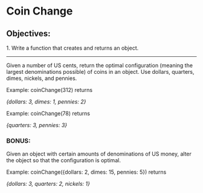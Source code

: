 <h1>Coin Change</h1>
<h2>Objectives:</h2>
<p>1. Write a function that creates and returns an object.</p>
<hr>

Given a number of US cents, return the optimal configuration (meaning the largest denominations possible) of coins in an object. Use dollars, quarters, dimes, nickels, and pennies.

<p>Example: coinChange(312) returns </p>
<i>{dollars: 3, dimes: 1, pennies: 2}</i>

<p>Example: coinChange(78) returns</p>
<i>{quarters: 3, pennies: 3}</i>

<h3>BONUS:</h3> Given an object with certain amounts of denominations of US money, alter the object so that the configuration is optimal.

<p>Example: coinChange({dollars: 2, dimes: 15, pennies: 5}) returns</p>
<i>{dollars: 3, quarters: 2, nickels: 1}</i>
